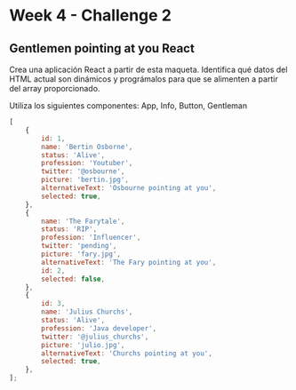 # Week 4 - Challenge 2

## Gentlemen pointing at you React

Crea una aplicación React a partir de esta maqueta. Identifica qué datos del HTML actual son dinámicos y prográmalos para que se alimenten a partir del array proporcionado.

Utiliza los siguientes componentes: App, Info, Button, Gentleman

```javascript
[
    {
        id: 1,
        name: 'Bertin Osborne',
        status: 'Alive',
        profession: 'Youtuber',
        twitter: '@osbourne',
        picture: 'bertin.jpg',
        alternativeText: 'Osbourne pointing at you',
        selected: true,
    },
    {
        name: 'The Farytale',
        status: 'RIP',
        profession: 'Influencer',
        twitter: 'pending',
        picture: 'fary.jpg',
        alternativeText: 'The Fary pointing at you',
        id: 2,
        selected: false,
    },
    {
        id: 3,
        name: 'Julius Churchs',
        status: 'Alive',
        profession: 'Java developer',
        twitter: '@julius_churchs',
        picture: 'julio.jpg',
        alternativeText: 'Churchs pointing at you',
        selected: true,
    },
];
```

